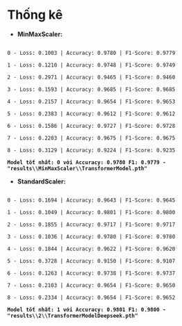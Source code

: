 # Thống kê

<ul>
    <li><strong>MinMaxScaler:</strong></li>
</ul>
<code>
0 - Loss: 0.1003 | Accuracy: 0.9780 | F1-Score: 0.9779</br>
1 - Loss: 0.1210 | Accuracy: 0.9748 | F1-Score: 0.9749</br>
2 - Loss: 0.2971 | Accuracy: 0.9465 | F1-Score: 0.9460</br>
3 - Loss: 0.1593 | Accuracy: 0.9685 | F1-Score: 0.9685</br>
4 - Loss: 0.2157 | Accuracy: 0.9654 | F1-Score: 0.9653</br>
5 - Loss: 0.2383 | Accuracy: 0.9612 | F1-Score: 0.9612</br>
6 - Loss: 0.1586 | Accuracy: 0.9727 | F1-Score: 0.9728</br>
7 - Loss: 0.2203 | Accuracy: 0.9675 | F1-Score: 0.9675</br>
8 - Loss: 0.3129 | Accuracy: 0.9224 | F1-Score: 0.9235</br>
<strong>Model tốt nhất: 0 với Accuracy: 0.9780 F1: 0.9779 - "results\\MinMaxScaler\\TransformerModel.pth"</strong>
</code>

<ul>
    <li><strong>StandardScaler:</strong></li>
</ul>

<code>
0 - Loss: 0.1694 | Accuracy: 0.9643 | F1-Score: 0.9645</br>
1 - Loss: 0.1049 | Accuracy: 0.9801 | F1-Score: 0.9800</br>
2 - Loss: 0.1855 | Accuracy: 0.9717 | F1-Score: 0.9717</br>
3 - Loss: 0.1036 | Accuracy: 0.9780 | F1-Score: 0.9780</br>
4 - Loss: 0.1844 | Accuracy: 0.9622 | F1-Score: 0.9620</br>
5 - Loss: 0.3728 | Accuracy: 0.9150 | F1-Score: 0.9107</br>
6 - Loss: 0.1263 | Accuracy: 0.9738 | F1-Score: 0.9737</br>
7 - Loss: 0.2103 | Accuracy: 0.9654 | F1-Score: 0.9650</br>
8 - Loss: 0.2334 | Accuracy: 0.9654 | F1-Score: 0.9652</br>
<strong>Model tốt nhất: 1 với Accuracy: 0.9801 F1: 0.9800 - "results\\2\\TransformerModelDeepseek.pth"</strong>
</code>